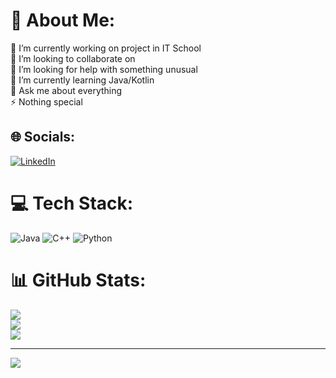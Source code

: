 # 💫 About Me:
🔭 I’m currently working on project in IT School<br>👯 I’m looking to collaborate on<br>🤝 I’m looking for help with something unusual<br>🌱 I’m currently learning Java/Kotlin<br>💬 Ask me about everything<br>⚡ Nothing special


## 🌐 Socials:
[![LinkedIn](https://img.shields.io/badge/LinkedIn-%230077B5.svg?logo=linkedin&logoColor=white)](https://linkedin.com/in/aleksandr-voitsev) 

# 💻 Tech Stack:
![Java](https://img.shields.io/badge/java-%23ED8B00.svg?style=for-the-badge&logo=java&logoColor=white) ![C++](https://img.shields.io/badge/c++-%2300599C.svg?style=for-the-badge&logo=c%2B%2B&logoColor=white) ![Python](https://img.shields.io/badge/python-3670A0?style=for-the-badge&logo=python&logoColor=ffdd54)
# 📊 GitHub Stats:
![](https://github-readme-stats.vercel.app/api?username=Kyronison&theme=tokyonight&hide_border=false&include_all_commits=false&count_private=false)<br/>
![](https://github-readme-streak-stats.herokuapp.com/?user=Kyronison&theme=tokyonight&hide_border=false)<br/>
![](https://github-readme-stats.vercel.app/api/top-langs/?username=Kyronison&theme=tokyonight&hide_border=false&include_all_commits=false&count_private=false&layout=compact)

---
[![](https://visitcount.itsvg.in/api?id=Kyronison&icon=0&color=0)](https://visitcount.itsvg.in)

<!-- Proudly created with GPRM ( https://gprm.itsvg.in ) -->
